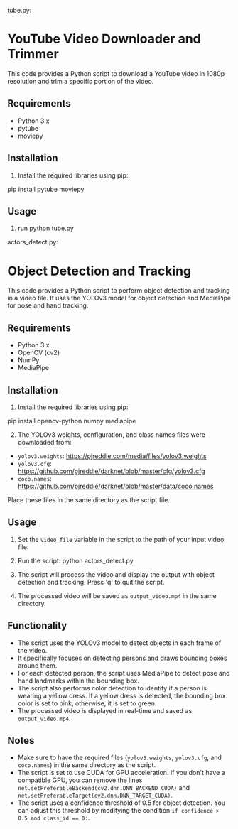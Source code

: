 tube.py:
# YouTube Video Downloader and Trimmer

This code provides a Python script to download a YouTube video in 1080p resolution and trim a specific portion of the video.
## Requirements

- Python 3.x
- pytube
- moviepy
## Installation

1. Install the required libraries using pip:

pip install pytube moviepy
## Usage

1. run python tube.py


actors_detect.py:

# Object Detection and Tracking

This code provides a Python script to perform object detection and tracking in a video file. It uses the YOLOv3 model for object detection and MediaPipe for pose and hand tracking.

## Requirements

- Python 3.x
- OpenCV (cv2)
- NumPy
- MediaPipe

## Installation
1. Install the required libraries using pip:

pip install opencv-python numpy mediapipe



2. The YOLOv3 weights, configuration, and class names files were downloaded from:
- `yolov3.weights`: https://pjreddie.com/media/files/yolov3.weights
- `yolov3.cfg`: https://github.com/pjreddie/darknet/blob/master/cfg/yolov3.cfg
- `coco.names`: https://github.com/pjreddie/darknet/blob/master/data/coco.names

Place these files in the same directory as the script file.

## Usage

1. Set the `video_file` variable in the script to the path of your input video file.

2. Run the script:
python actors_detect.py
3. The script will process the video and display the output with object detection and tracking. Press 'q' to quit the script.

4. The processed video will be saved as `output_video.mp4` in the same directory.

## Functionality

- The script uses the YOLOv3 model to detect objects in each frame of the video.
- It specifically focuses on detecting persons and draws bounding boxes around them.
- For each detected person, the script uses MediaPipe to detect pose and hand landmarks within the bounding box.
- The script also performs color detection to identify if a person is wearing a yellow dress. If a yellow dress is detected, the bounding box color is set to pink; otherwise, it is set to green.
- The processed video is displayed in real-time and saved as `output_video.mp4`.

## Notes

- Make sure to have the required files (`yolov3.weights`, `yolov3.cfg`, and `coco.names`) in the same directory as the script.
- The script is set to use CUDA for GPU acceleration. If you don't have a compatible GPU, you can remove the lines `net.setPreferableBackend(cv2.dnn.DNN_BACKEND_CUDA)` and `net.setPreferableTarget(cv2.dnn.DNN_TARGET_CUDA)`.
- The script uses a confidence threshold of 0.5 for object detection. You can adjust this threshold by modifying the condition `if confidence > 0.5 and class_id == 0:`.
